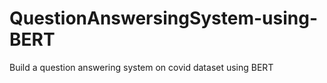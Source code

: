 # QuestionAnswersingSystem-using-BERT
Build a question answering system on covid dataset using BERT
